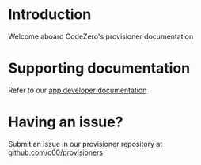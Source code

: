 # Introduction

Welcome aboard CodeZero's provisioner documentation

# Supporting documentation

Refer to our [app developer documentation](https://docs.codezero.io)

# Having an issue?

Submit an issue in our provisioner repository at [github.com/c60/provisioners](https://github.com/c6o/provisioners/issues)